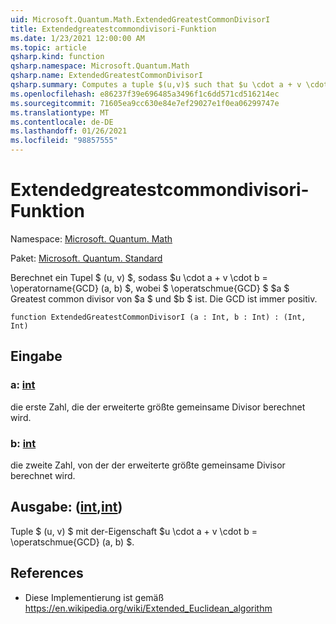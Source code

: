 ```yaml
---
uid: Microsoft.Quantum.Math.ExtendedGreatestCommonDivisorI
title: Extendedgreatestcommondivisori-Funktion
ms.date: 1/23/2021 12:00:00 AM
ms.topic: article
qsharp.kind: function
qsharp.namespace: Microsoft.Quantum.Math
qsharp.name: ExtendedGreatestCommonDivisorI
qsharp.summary: Computes a tuple $(u,v)$ such that $u \cdot a + v \cdot b = \operatorname{GCD}(a, b)$, where $\operatorname{GCD}$ is $a$ greatest common divisor of $a$ and $b$. The GCD is always positive.
ms.openlocfilehash: e86237f39e696485a3496f1c6dd571cd516214ec
ms.sourcegitcommit: 71605ea9cc630e84e7ef29027e1f0ea06299747e
ms.translationtype: MT
ms.contentlocale: de-DE
ms.lasthandoff: 01/26/2021
ms.locfileid: "98857555"
---
```

# <a name="extendedgreatestcommondivisori-function"></a>Extendedgreatestcommondivisori-Funktion

Namespace: [Microsoft. Quantum. Math](xref:Microsoft.Quantum.Math)

Paket: [Microsoft. Quantum. Standard](https://nuget.org/packages/Microsoft.Quantum.Standard)


Berechnet ein Tupel $ (u, v) $, sodass $u \cdot a + v \cdot b = \operatorname{GCD} (a, b) $, wobei $ \operatschmue{GCD} $ $a $ Greatest common divisor von $a $ und $b $ ist. Die GCD ist immer positiv.

```qsharp
function ExtendedGreatestCommonDivisorI (a : Int, b : Int) : (Int, Int)
```


## <a name="input"></a>Eingabe

### <a name="a--int"></a>a: [int](xref:microsoft.quantum.lang-ref.int)

die erste Zahl, die der erweiterte größte gemeinsame Divisor berechnet wird.


### <a name="b--int"></a>b: [int](xref:microsoft.quantum.lang-ref.int)

die zweite Zahl, von der der erweiterte größte gemeinsame Divisor berechnet wird.



## <a name="output--intint"></a>Ausgabe: ([int](xref:microsoft.quantum.lang-ref.int),[int](xref:microsoft.quantum.lang-ref.int))

Tuple $ (u, v) $ mit der-Eigenschaft $u \cdot a + v \cdot b = \operatschmue{GCD} (a, b) $.

## <a name="references"></a>References

- Diese Implementierung ist gemäß https://en.wikipedia.org/wiki/Extended_Euclidean_algorithm